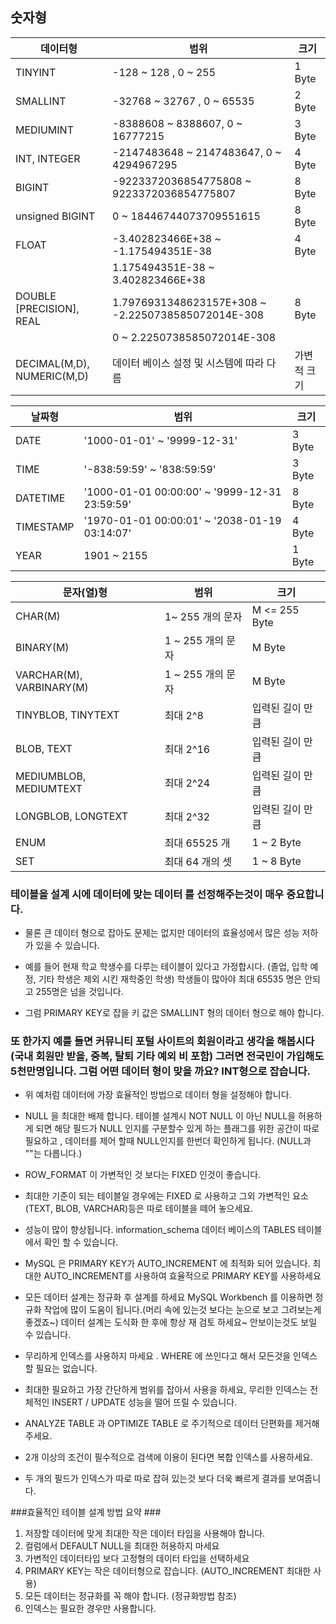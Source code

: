 ## 숫자형
|데이터형|범위|크기|
|------|---|---|
|TINYINT|-128 ~ 128 , 0 ~ 255|1 Byte|
|SMALLINT|-32768 ~ 32767 , 0 ~ 65535|2 Byte|
|MEDIUMINT|-8388608 ~ 8388607, 0 ~ 16777215|3 Byte|
|INT, INTEGER|-2147483648 ~ 2147483647, 0 ~ 4294967295|4 Byte|
|BIGINT|-9223372036854775808 ~ 9223372036854775807|8 Byte|
|unsigned BIGINT|0 ~ 18446744073709551615|8 Byte|
|FLOAT|	-3.402823466E+38 ~ -1.175494351E-38|4 Byte|
||1.175494351E-38 ~ 3.402823466E+38||
|DOUBLE [PRECISION], REAL|1.7976931348623157E+308 ~ -2.2250738585072014E-308|8 Byte|
||0 ~ 2.2250738585072014E-308||
|DECIMAL(M,D), NUMERIC(M,D)|데이터 베이스 설정 및 시스템에 따라 다름|	가변적 크기|  

|날짜형|범위|크기|
|------|---|---|
|DATE|'1000-01-01' ~ '9999-12-31'|3 Byte|
|TIME|'-838:59:59' ~ '838:59:59'|3 Byte|
|DATETIME|'1000-01-01 00:00:00' ~ '9999-12-31 23:59:59'|8 Byte|
|TIMESTAMP|'1970-01-01 00:00:01' ~ '2038-01-19 03:14:07'|4 Byte|
|YEAR|1901 ~ 2155|1 Byte|  

|문자(열)형|범위|크기|
|------|---|---|
|CHAR(M)|1~ 255 개의 문자|M <= 255 Byte|
|BINARY(M)|1 ~ 255 개의 문자|M Byte|
|VARCHAR(M), VARBINARY(M)|1 ~ 255 개의 문자|M Byte|
|TINYBLOB, TINYTEXT|최대 2^8|입력된 길이 만큼|
|BLOB, TEXT|최대 2^16|입력된 길이 만큼|
|MEDIUMBLOB, MEDIUMTEXT|최대 2^24|입력된 길이 만큼|
|LONGBLOB, LONGTEXT|최대 2^32|입력된 길이 만큼|
|ENUM|최대 65525 개|1 ~ 2 Byte|
|SET|최대 64 개의 셋|1 ~ 8 Byte|

### 테이블을 설계 시에 데이터에 맞는 데이터 를 선정해주는것이 매우 중요합니다. 
- 물론 큰 데이터 형으로 잡아도 문제는 없지만 데이터의 효율성에서 많은 성능 저하가 있을 수 있습니다. 

- 예를 들어 현재 학교 학생수를 다루는 테이블이 있다고 가정합시다. 
(졸업, 입학 예정, 기타 학생은 제외 시킨 재학중인 학생) 학생들이 많아야 최대 65535 명은 안되고 255명은 넘을 것입니다. 
- 그럼 PRIMARY KEY로 잡을 키 값은 SMALLINT 형의 데이터 형으로 해야 합니다. 


### 또 한가지 예를 들면 커뮤니티 포털 사이트의 회원이라고 생각을 해봅시다 (국내 회원만 받을, 중복, 탈퇴 기타 예외 비 포함) 그러면 전국민이 가입해도 5천만명입니다. 그럼 어떤 데이터 형이 맞을 까요? INT형으로 잡습니다. 

- 위 예처럼 데이터에 가장 효율적인 방법으로 데이터 형을 설정해야 합니다. 

- NULL 을 최대한 배제 합니다. 테이블 설계시 NOT NULL 이 아닌 NULL을 허용하게 되면 해당 필드가 NULL 인지를 구분할수 있게 하는 플래그를 위한 공간이 따로 필요하고 , 데이터를 제어 할때 NULL인지를 한번더 확인하게 됩니다. (NULL과 ""는 다릅니다.)

- ROW_FORMAT 이 가변적인 것 보다는 FIXED 인것이 좋습니다. 
- 최대한 기준이 되는 테이블일 경우에는 FIXED 로 사용하고 그외 가변적인 요소 (TEXT, BLOB, VARCHAR)등은 따로 테이블을 떼어 놓으세요. 
- 성능이 많이 향상됩니다. information_schema 데이터 베이스의 TABLES 테이블에서 확인 할 수 있습니다. 

- MySQL 은 PRIMARY KEY가 AUTO_INCREMENT 에 최적화 되어 있습니다. 최대한 AUTO_INCREMENT를 사용하여 효율적으로 PRIMARY KEY를 사용하세요

- 모든 데이터 설계는 정규화 후 설계를 하세요 MySQL Workbench 를 이용하면 정규화 작업에 많이 도움이 됩니다.(머리 속에 있는것 보다는 눈으로 보고 그려보는게 좋겠죠~) 데이터 설계는 도식화 한 후에 항상 재 검토 하세요~ 안보이는것도 보일 수 있습니다. 

- 무리하게 인덱스를 사용하지 마세요 . WHERE 에 쓰인다고 해서 모든것을 인덱스 할 필요는 없습니다. 
- 최대한 필요하고 가장 간단하게 범위를 잡아서 사용을 하세요, 무리한 인덱스는 전체적인 INSERT / UPDATE 성능을 떨어 뜨릴 수 있습니다. 
- ANALYZE TABLE 과 OPTIMIZE TABLE 로 주기적으로 데이터 단편화를 제거해주세요. 
- 2개 이상의 조건이 필수적으로 검색에 이용이 된다면 복합 인덱스를 사용하세요. 
- 두 개의 필드가 인덱스가 따로 따로 잡혀 있는것 보다 더욱 빠르게 결과를 보여줍니다. 

###효율적인 테이블 설계 방법 요약 ###

1. 저장할 데이터에 맞게 최대한 작은 데이터 타입을 사용해야 합니다.
2. 컬럼에서 DEFAULT NULL을 최대한 허용하지 마세요
3. 가변적인 데이터타입 보다 고정형의 데이터 타입을 선택하세요
4. PRIMARY KEY는 작은 데이터형으로 잡습니다. (AUTO_INCREMENT 최대한 사용)
5. 모든 데이터는 정규화를 꼭 해야 합니다. (정규화방법 참조)
6. 인덱스는 필요한 경우만 사용합니다.
